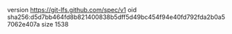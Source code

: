 version https://git-lfs.github.com/spec/v1
oid sha256:d5d7bb464fd8b821400838b5dff5d49bc454f94e40fd792fda2b0a57062e407a
size 1538
